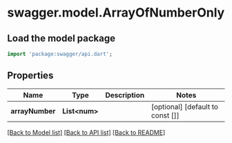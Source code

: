 # swagger.model.ArrayOfNumberOnly

## Load the model package
```dart
import 'package:swagger/api.dart';
```

## Properties
Name | Type | Description | Notes
------------ | ------------- | ------------- | -------------
**arrayNumber** | **List&lt;num&gt;** |  | [optional] [default to const []]

[[Back to Model list]](../README.md#documentation-for-models) [[Back to API list]](../README.md#documentation-for-api-endpoints) [[Back to README]](../README.md)


